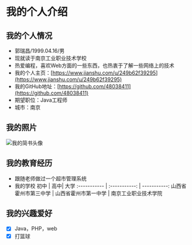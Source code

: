 # 我的个人介绍
## 我的个人情况
- 郭瑞昌/1999.04.16/男
- 现就读于南京工业职业技术学校
- 热爱编程，喜欢Web方面的一些东西，也热衷于了解一些网络上的技术
- 我的个人主页：[https://www.jianshu.com/u/249b62f39295](https://www.jianshu.com/u/249b62f39295)
- 我的GitHub地址：[https://github.com/48038411](https://github.com/48038411)
- 期望职位：Java工程师
- 城市：南京
## 我的照片
![我的简书头像](https://ss0.bdstatic.com/94oJfD_bAAcT8t7mm9GUKT-xh_/timg?image&quality=100&size=b4000_4000&sec=1552294907&di=c93869bbd64236c3c243ade7b9166dc2&src=http://img3.duitang.com/uploads/item/201506/23/20150623222404_2HLWx.jpeg)
## 我的教育经历
- 跟随老师做过一个超市管理系统
- 我的学校
初中 | 高中| 大学
:----------- | :-----------: | -----------:
山西省霍州市第三中学         | 山西省霍州市第一中学        | 南京工业职业技术学院
## 我的兴趣爱好
- [x] Java，PHP，web
- [x] 打篮球
